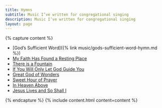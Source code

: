 ```yaml
---
title: Hymns
subtitle: Music I’ve written for congregational singing
description: Music I’ve written for congregational singing
layout: page
---
```


{% capture content %}
* [God’s Sufficient Word]({% link music/gods-sufficient-word-hymn.md %})
* [My Faith Has Found a Resting Place](#)
* [There is a Fountain](#)
* [If You Will Only Let God Guide You](#)
* [Great God of Wonders](#)
* [Sweet Hour of Prayer](#)
* [In Heaven Above](#)
* [Jesus Lives and So Shall I](#)

{% endcapture %}
{% include content.html content=content %}